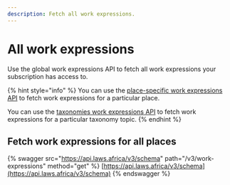 ```yaml
---
description: Fetch all work expressions.
---
```


# All work expressions

Use the global work expressions API to fetch all work expressions your subscription has access to.

{% hint style="info" %}
You can use the [place-specific work expressions API](countries-and-localities.md) to fetch work expressions for a particular place.

You can use the [taxonomies work expressions API](taxonomies.md) to fetch work expressions for a particular taxonomy topic.
{% endhint %}

## Fetch work expressions for all places

{% swagger src="https://api.laws.africa/v3/schema" path="/v3/work-expressions" method="get" %}
[https://api.laws.africa/v3/schema](https://api.laws.africa/v3/schema)
{% endswagger %}
